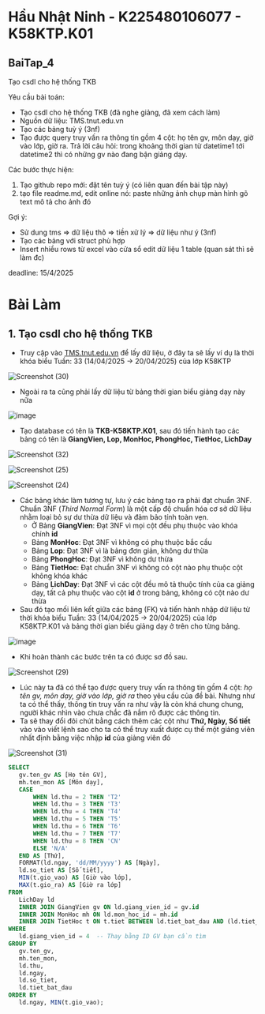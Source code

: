 # Hầu Nhật Ninh - K225480106077 - K58KTP.K01
## BaiTap_4
Tạo csdl cho hệ thống TKB

Yêu cầu bài toán:
 - Tạo csdl cho hệ thống TKB (đã nghe giảng, đã xem cách làm)
 - Nguồn dữ liệu: TMS.tnut.edu.vn
 - Tạo các bảng tuỳ ý (3nf)
 - Tạo được query truy vấn ra thông tin gồm 4 cột: họ tên gv, môn dạy, giờ vào lớp, giờ ra.
   Trả lời câu hỏi: trong khoảng thời gian từ datetime1 tới datetime2 thì có những gv nào đang bận giảng dạy.

Các bước thực hiện:
1. Tạo github repo mới: đặt tên tuỳ ý (có liên quan đến bài tập này)
2. tạo file readme.md, edit online nó:
   paste những ảnh chụp màn hình gõ text mô tả cho ảnh đó
   
Gợi ý:
  - Sử dung tms => dữ liệu thô => tiền xử lý => dữ liệu như ý (3nf)
  - Tạo các bảng với struct phù hợp
  - Insert nhiều rows từ excel vào cửa sổ edit dữ liệu 1 table (quan sát thì sẽ làm đc)

deadline: 15/4/2025

# Bài Làm 
## 1. Tạo csdl cho hệ thống TKB
 - Truy cập vào [TMS.tnut.edu.vn](https://tms.tnut.edu.vn/tkb/lop.html) để lấy dữ liệu, ở đây ta sẽ lấy ví dụ là thời khóa biểu Tuần: 33 (14/04/2025 → 20/04/2025) của lớp K58KTP

![Screenshot (30)](https://github.com/user-attachments/assets/cbed0435-566d-4380-8185-48869b86b020)

 - Ngoài ra ta cũng phải lấy dữ liệu từ bảng thời gian biểu giảng dạy này nữa

![image](https://github.com/user-attachments/assets/e5c31d51-8b9e-44b3-abf4-faa3236e8fd7)

 - Tạo database có tên là __TKB-K58KTP.K01__, sau đó tiến hành tạo các bảng có tên là __GiangVien, Lop, MonHoc, PhongHoc, TietHoc, LichDay__
  
![Screenshot (32)](https://github.com/user-attachments/assets/a553d2e8-f78a-41b0-ba21-03f0633cc2af)
 
![Screenshot (25)](https://github.com/user-attachments/assets/ba32b8a6-5c19-42be-a0eb-96674cf763fb)

![Screenshot (24)](https://github.com/user-attachments/assets/fea8ddf1-13d7-4259-b764-5d3959e0263d)
 
 - Các bảng khác làm tương tự, lưu ý các bảng tạo ra phải đạt chuẩn 3NF. Chuẩn 3NF (*Third Normal Form*) là một cấp độ chuẩn hóa cơ sở dữ liệu nhằm loại bỏ sự dư thừa dữ liệu và đảm bảo tính toàn vẹn.
    - Ở Bảng __GiangVien__: Đạt 3NF vì mọi cột đều phụ thuộc vào khóa chính __id__
    - Bảng __MonHoc__: Đạt 3NF vì không có phụ thuộc bắc cầu
    - Bảng __Lop__: Đạt 3NF vì là bảng đơn giản, không dư thừa
    - Bảng __PhongHoc__: Đạt 3NF vì không dư thừa
    - Bảng __TietHoc__: Đạt chuẩn 3NF vì không có cột nào phụ thuộc cột không khóa khác
    - Bảng __LichDay__: Đạt 3NF vì các cột đều mô tả thuộc tính của ca giảng dạy, tất cả phụ thuộc vào cột __id__ ở trong bảng, không có cột nào dư thừa  
 - Sau đó tạo mối liên kết giữa các bảng (FK) và tiến hành nhập dữ liệu từ thời khóa biểu Tuần: 33 (14/04/2025 → 20/04/2025) của lớp K58KTP.K01 và bảng thời gian biểu giảng dạy ở trên cho từng bảng.

![image](https://github.com/user-attachments/assets/51e0fec9-fbf4-4a3d-a26e-fd2eb736a474)
   
 - Khi hoàn thành các bước trên ta có được sơ đồ sau.

![Screenshot (29)](https://github.com/user-attachments/assets/accf9d27-a17c-4e19-a6b0-c082ce88b8d4)
   
 - Lúc này ta đã có thể tạo được query truy vấn ra thông tin gồm 4 cột: *họ tên gv, môn dạy, giờ vào lớp, giờ ra* theo yêu cầu của đề bài. Nhưng như ta có thể thấy, thông tin truy vấn ra như vậy là còn khá chung chung, người khác nhìn vào chưa chắc đã nắm rõ được các thông tin.
 - Ta sẽ thay đổi đôi chút bằng cách thêm các cột như __Thứ, Ngày, Số tiết__ vào vào viết lệnh sao cho ta có thể truy xuất được cụ thể một giảng viên nhất định bằng việc nhập __id__ của giảng viên đó

![Screenshot (31)](https://github.com/user-attachments/assets/f5e00627-6c9e-4ed6-9dee-9a00ece4b07a)
   
 ```sql
SELECT 
    gv.ten_gv AS [Họ tên GV],
    mh.ten_mon AS [Môn dạy],
    CASE 
        WHEN ld.thu = 2 THEN 'T2'
        WHEN ld.thu = 3 THEN 'T3'
        WHEN ld.thu = 4 THEN 'T4'
        WHEN ld.thu = 5 THEN 'T5'
        WHEN ld.thu = 6 THEN 'T6'
        WHEN ld.thu = 7 THEN 'T7'
        WHEN ld.thu = 8 THEN 'CN'
        ELSE 'N/A'
    END AS [Thứ],
    FORMAT(ld.ngay, 'dd/MM/yyyy') AS [Ngày],
    ld.so_tiet AS [Số tiết],
    MIN(t.gio_vao) AS [Giờ vào lớp],
    MAX(t.gio_ra) AS [Giờ ra lớp]
FROM 
    LichDay ld
    INNER JOIN GiangVien gv ON ld.giang_vien_id = gv.id
    INNER JOIN MonHoc mh ON ld.mon_hoc_id = mh.id
    INNER JOIN TietHoc t ON t.tiet BETWEEN ld.tiet_bat_dau AND (ld.tiet_bat_dau + ld.so_tiet - 1)
WHERE 
    ld.giang_vien_id = 4  -- Thay bằng ID GV bạn cần tìm
GROUP BY
    gv.ten_gv,
    mh.ten_mon,
    ld.thu,
    ld.ngay,
    ld.so_tiet,
    ld.tiet_bat_dau
ORDER BY 
    ld.ngay, MIN(t.gio_vao);






 
